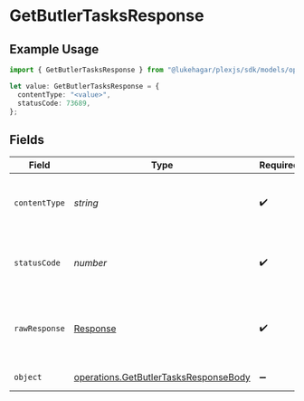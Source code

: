# GetButlerTasksResponse

## Example Usage

```typescript
import { GetButlerTasksResponse } from "@lukehagar/plexjs/sdk/models/operations";

let value: GetButlerTasksResponse = {
  contentType: "<value>",
  statusCode: 73689,
};
```

## Fields

| Field                                                                                                 | Type                                                                                                  | Required                                                                                              | Description                                                                                           |
| ----------------------------------------------------------------------------------------------------- | ----------------------------------------------------------------------------------------------------- | ----------------------------------------------------------------------------------------------------- | ----------------------------------------------------------------------------------------------------- |
| `contentType`                                                                                         | *string*                                                                                              | :heavy_check_mark:                                                                                    | HTTP response content type for this operation                                                         |
| `statusCode`                                                                                          | *number*                                                                                              | :heavy_check_mark:                                                                                    | HTTP response status code for this operation                                                          |
| `rawResponse`                                                                                         | [Response](https://developer.mozilla.org/en-US/docs/Web/API/Response)                                 | :heavy_check_mark:                                                                                    | Raw HTTP response; suitable for custom response parsing                                               |
| `object`                                                                                              | [operations.GetButlerTasksResponseBody](../../../sdk/models/operations/getbutlertasksresponsebody.md) | :heavy_minus_sign:                                                                                    | All butler tasks                                                                                      |